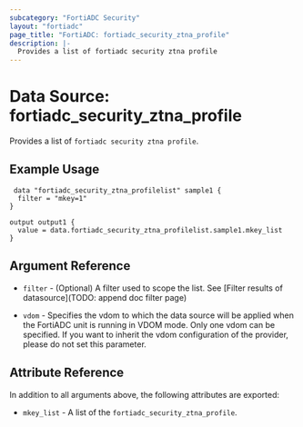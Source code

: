```yaml
---
subcategory: "FortiADC Security"
layout: "fortiadc"
page_title: "FortiADC: fortiadc_security_ztna_profile"
description: |-
  Provides a list of fortiadc security ztna profile
---
```


# Data Source: fortiadc_security_ztna_profile
Provides a list of `fortiadc security ztna profile`.

## Example Usage

```hcl
 data "fortiadc_security_ztna_profilelist" sample1 {
  filter = "mkey=1"
}

output output1 {
  value = data.fortiadc_security_ztna_profilelist.sample1.mkey_list
}
```

## Argument Reference

* `filter` - (Optional) A filter used to scope the list. See [Filter results of datasource](TODO: append doc filter page)

* `vdom` - Specifies the vdom to which the data source will be applied when the FortiADC unit is running in VDOM mode. Only one vdom can be specified. If you want to inherit the vdom configuration of the provider, please do not set this parameter.

## Attribute Reference

In addition to all arguments above, the following attributes are exported:

* `mkey_list` -  A list of the `fortiadc_security_ztna_profile`.
